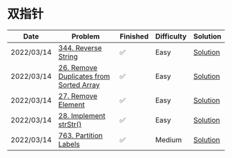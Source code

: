 # 双指针
| Date       | Problem                                                                                                       | Finished | Difficulty | Solution                                              |
|------------|---------------------------------------------------------------------------------------------------------------|----------|------------|-------------------------------------------------------|
| 2022/03/14 | [344. Reverse String](https://leetcode.com/problems/reverse-string/)                                          | ✅        | Easy       | [Solution](./src/doublePointor/ReverseString.java)    |
| 2022/03/14 | [26. Remove Duplicates from Sorted Array](https://leetcode.com/problems/remove-duplicates-from-sorted-array/) | ✅        | Easy       | [Solution](./src/doublePointor/RemoveDuplicates.java) |
| 2022/03/14 | [27. Remove Element](https://leetcode.com/problems/remove-element/)                                           | ✅        | Easy       | [Solution](./src/doublePointor/RemoveElement.java)    |
| 2022/03/14 | [28. Implement strStr()](https://leetcode.com/problems/implement-strstr/)                                     | ✅        | Easy       | [Solution](./src/doublePointor/StrStrc.java)          |
| 2022/03/14 | [763. Partition Labels](https://leetcode.com/problems/partition-labels/)                                      | ✅        | Medium     | [Solution](./src/doublePointor/PartitionLabels.java)  |
